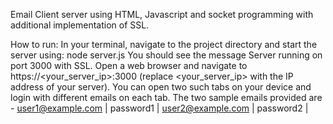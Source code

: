 Email Client server using HTML, Javascript and socket programming with additional implementation of SSL.


How to run:
In your terminal, navigate to the project directory and start the server using: node server.js
You should see the message Server running on port 3000 with SSL.
Open a web browser and navigate to https://<your_server_ip>:3000 (replace <your_server_ip> with the IP address of your server).
You can open two such tabs on your device and login with different emails on each tab.
The two sample emails provided are - 
user1@example.com | password1 |
user2@example.com | password2 |
